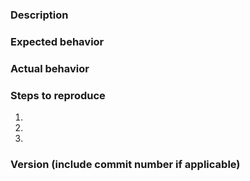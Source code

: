 ### Description
<!-- Describe how this bug happened, and general information about it. Note that we only speak Arabic and English, so if you're on any other language than we know, then translate. -->
<!-- Note that you need to be as more descriptive as you can so we can understand this bug. -->


### Expected behavior
<!-- How do you expect this project to behave on the suspected component. -->


### Actual behavior
<!-- What did the suspected component do instead? -->


### Steps to reproduce
<!-- Provide clear step-by-step instructions on how do you reporduce this bug. -->
1. 
1. 
1. 

### Version (include commit number if applicable)
<!-- This should be in this format: <Version> (<Commit>) (<Branch>). Commit number and branch required for development builds. -->
